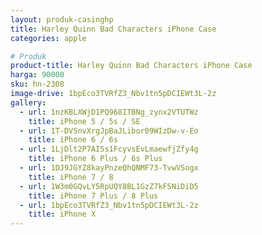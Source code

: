 ```yaml
---
layout: produk-casinghp
title: Harley Quinn Bad Characters iPhone Case
categories: apple

# Produk
product-title: Harley Quinn Bad Characters iPhone Case
harga: 90000
sku: hn-2308
image-drive: 1bpEco3TVRfZ3_Nbv1tn5pDCIEWt3L-2z
gallery:
  - url: 1nzKBLXWjD1PQ968ITBNg_zynx2VTUTWz
    title: iPhone 5 / 5s / SE
  - url: 1T-DVSnvXrgJpBaJLibor09WIzDw-v-Eo
    title: iPhone 6 / 6s
  - url: 1LjDlt2P7AI5s1FcyvsEvLmaewfjZfy4g
    title: iPhone 6 Plus / 6s Plus
  - url: 1DJ9JGYZ8kayPnzeQhQNMF73-TvwVSogx
    title: iPhone 7 / 8
  - url: 1W3m0GQvLY5RpUQY8BL1GzZ7kFSNiDiD5
    title: iPhone 7 Plus / 8 Plus
  - url: 1bpEco3TVRfZ3_Nbv1tn5pDCIEWt3L-2z
    title: iPhone X
---
```

